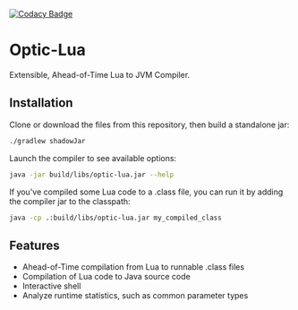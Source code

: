 [![Codacy Badge](https://api.codacy.com/project/badge/Grade/42ba3cf88ee148caab9261dea45a572a)](https://www.codacy.com?utm_source=github.com&amp;utm_medium=referral&amp;utm_content=PhilipRoman/optic-lua-dev&amp;utm_campaign=Badge_Grade)
# Optic-Lua

Extensible, Ahead-of-Time Lua to JVM Compiler.

## Installation

Clone or download the files from this repository, then build a standalone jar:
```bash
./gradlew shadowJar
```

Launch the compiler to see available options:
```bash
java -jar build/libs/optic-lua.jar --help
```
If you've compiled some Lua code to a .class file, you can run it by adding the compiler jar to the classpath:
```bash
java -cp .:build/libs/optic-lua.jar my_compiled_class
```

## Features
* Ahead-of-Time compilation from Lua to runnable .class files
* Compilation of Lua code to Java source code
* Interactive shell
* Analyze runtime statistics, such as common parameter types
